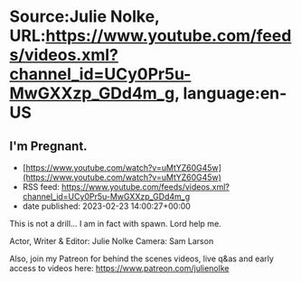 # Source:Julie Nolke, URL:https://www.youtube.com/feeds/videos.xml?channel_id=UCy0Pr5u-MwGXXzp_GDd4m_g, language:en-US

## I'm Pregnant.
 - [https://www.youtube.com/watch?v=uMtYZ60G45w](https://www.youtube.com/watch?v=uMtYZ60G45w)
 - RSS feed: https://www.youtube.com/feeds/videos.xml?channel_id=UCy0Pr5u-MwGXXzp_GDd4m_g
 - date published: 2023-02-23 14:00:27+00:00

This is not a drill... I am in fact with spawn. Lord help me. 

Actor, Writer & Editor: Julie Nolke
Camera: Sam Larson

Also, join my Patreon for behind the scenes videos, live q&amp;as and early access to videos here: https://www.patreon.com/julienolke

